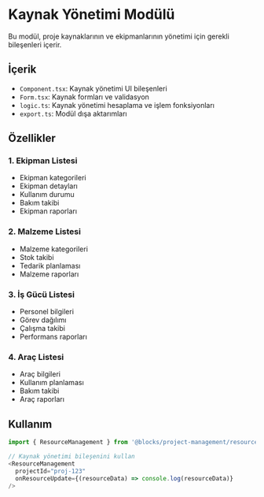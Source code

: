 # Kaynak Yönetimi Modülü

Bu modül, proje kaynaklarının ve ekipmanlarının yönetimi için gerekli bileşenleri içerir.

## İçerik

- `Component.tsx`: Kaynak yönetimi UI bileşenleri
- `Form.tsx`: Kaynak formları ve validasyon
- `logic.ts`: Kaynak yönetimi hesaplama ve işlem fonksiyonları
- `export.ts`: Modül dışa aktarımları

## Özellikler

### 1. Ekipman Listesi
- Ekipman kategorileri
- Ekipman detayları
- Kullanım durumu
- Bakım takibi
- Ekipman raporları

### 2. Malzeme Listesi
- Malzeme kategorileri
- Stok takibi
- Tedarik planlaması
- Malzeme raporları

### 3. İş Gücü Listesi
- Personel bilgileri
- Görev dağılımı
- Çalışma takibi
- Performans raporları

### 4. Araç Listesi
- Araç bilgileri
- Kullanım planlaması
- Bakım takibi
- Araç raporları

## Kullanım

```typescript
import { ResourceManagement } from '@blocks/project-management/resources';

// Kaynak yönetimi bileşenini kullan
<ResourceManagement 
  projectId="proj-123"
  onResourceUpdate={(resourceData) => console.log(resourceData)}
/>
``` 